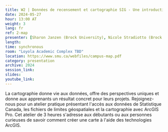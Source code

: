 ```yaml
---
title: W2 | Données de recensement et cartographie SIG - Une introduction
date: 2024-05-27
hour: 13:00 AT
weight: 3
lang: fr
ref: 2-map
presenter: [Sharon Janzen (Brock University), Nicole Stradiotto (Brock University)]
length:
time: synchronous
room: "Loyola Academic Complex TBD"
location: https://www.smu.ca/webfiles/campus-map.pdf
category: presentation
archive: 2024
session_link:
slides:
youtube_link:
---
```


La cartographie donne vie aux données, offre des perspectives uniques et donne aux apprenants un résultat concret pour leurs projets. Rejoignez-nous pour un atelier pratique présentant l'accès aux données de Statistique Canada, les fichiers de limites géospatiales et la cartographie avec ArcGIS Pro.<!--more--> Cet atelier de 3 heures s'adresse aux débutants ou aux personnes curieuses de savoir comment créer une carte à l'aide des technologies ArcGIS.
